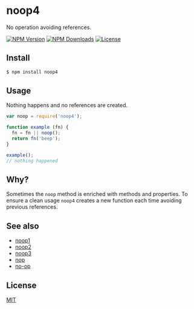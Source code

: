 
# noop4

  No operation avoiding references.

  [![NPM Version][npm-image]][npm-url]
  [![NPM Downloads][downloads-image]][downloads-url]
  [![License][license-image]][license-url]

## Install

```bash
$ npm install noop4
```

## Usage

  Nothing happens and no references are created.

```javascript
var noop = require('noop4');

function example (fn) {
  fn = fn || noop();
  return fn('beep');
}

example();
// nothing happened
```

## Why?

  Sometimes the `noop` method is enriched with methods and properties.
  To ensure a clean usage `noop4` creates a new function each time avoiding previous references.

## See also
- [noop1][noop1-url]
- [noop2][noop2-url]
- [noop3][noop3-url]
- [nop][nop-url]
- [no-op][no-op-url]

## License

[MIT][license-url]

[npm-image]: https://img.shields.io/npm/v/noop4.svg?label=version&style=flat
[npm-url]: https://npmjs.org/package/noop4
[downloads-image]: https://img.shields.io/npm/dm/noop4.svg
[downloads-url]: https://npmjs.org/package/noop4
[license-image]: https://img.shields.io/badge/license-MIT-blue.svg
[license-url]: LICENSE

[noop1-url]: https://www.npmjs.com/package/noop
[noop2-url]: https://github.com/yoshuawuyts/noop2
[noop3-url]: https://github.com/sindresorhus/noop3
[nop-url]: https://github.com/supershabam/nop
[no-op-url]: https://github.com/mattdesl/no-op
